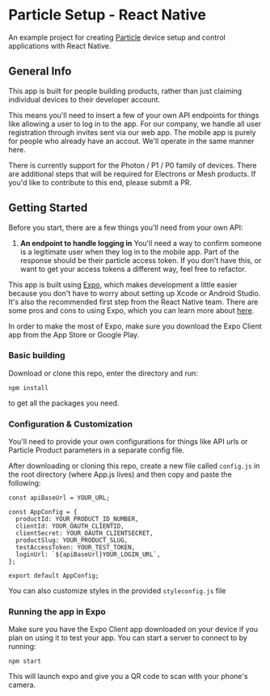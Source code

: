 # Particle Setup - React Native

An example project for creating [Particle](https://www.particle.io) device setup and control applications with React Native.

## General Info
This app is built for people building products, rather than just claiming individual devices to their developer account.

This means you'll need to insert a few of your own API endpoints for things like allowing a user to log in to the app. For our company, we handle all user registration through invites sent via our web app. The mobile app is purely for people who already have an accout. We'll operate in the same manner here.

There is currently support for the Photon / P1 / P0 family of devices. There are additional steps that will be required for Electrons or Mesh products. If you'd like to contribute to this end, please submit a PR. 

## Getting Started
Before you start, there are a few things you'll need from your own API:

1. **An endpoint to handle logging in** 
You'll need a way to confirm someone is a legitimate user when they log in to the mobile app. Part of the response should be their particle access token. If you don't have this, or want to get your access tokens a different way, feel free to refactor.

This app is built using [Expo](https://expo.io/), which makes development a little easier because you don't have to worry about setting up Xcode or Android Studio. It's also the recommended first step from the React Native team. There are some pros and cons to using Expo, which you can learn more about [here](https://docs.expo.io/versions/v31.0.0/introduction/why-not-expo).

In order to make the most of Expo, make sure you download the Expo Client app from the App Store or Google Play.

### Basic building

Download or clone this repo, enter the directory and run:

```
npm install
```

to get all the packages you need.

### Configuration & Customization

You'll need to provide your own configurations for things like API urls or Particle Product parameters in a separate config file.

After downloading or cloning this repo, create a new file called `config.js` in the root directory (where App.js lives) and then copy and paste the following:

```
const apiBaseUrl = YOUR_URL;

const AppConfig = {
  productId: YOUR_PRODUCT_ID_NUMBER,
  clientId: YOUR_OAUTH_CLIENTID,
  clientSecret: YOUR_OAUTH_CLIENTSECRET,
  productSlug: YOUR_PRODUCT_SLUG,
  testAccessToken: YOUR_TEST_TOKEN,
  loginUrl: `${apiBaseUrl}YOUR_LOGIN_URL`,
};

export default AppConfig;
```

You can also customize styles in the provided `styleconfig.js` file

### Running the app in Expo

Make sure you have the Expo Client app downloaded on your device if you plan on using it to test your app. You can start a server to connect to by running:

```
npm start
```

This will launch expo and give you a QR code to scan with your phone's camera.
